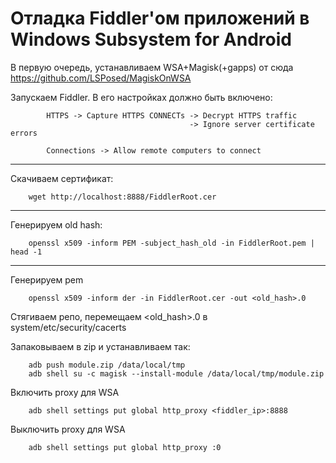 # Отладка Fiddler'ом приложений в Windows Subsystem for Android


В первую очередь, устанавливаем WSA+Magisk(+gapps) от сюда https://github.com/LSPosed/MagiskOnWSA

Запускаем Fiddler.
В его настройках должно быть включено:

            HTTPS -> Capture HTTPS CONNECTs -> Decrypt HTTPS traffic
                                            -> Ignore server certificate errors

            Connections -> Allow remote computers to connect

---

Скачиваем сертификат:

        wget http://localhost:8888/FiddlerRoot.cer

---

Генерируем old hash:

        openssl x509 -inform PEM -subject_hash_old -in FiddlerRoot.pem | head -1

---

Генерируем pem

        openssl x509 -inform der -in FiddlerRoot.cer -out <old_hash>.0

Стягиваем репо, перемещаем <old_hash>.0 в system/etc/security/cacerts

Запаковываем в zip и устанавливаем так:

        adb push module.zip /data/local/tmp
        adb shell su -c magisk --install-module /data/local/tmp/module.zip

Включить proxy для WSA

        adb shell settings put global http_proxy <fiddler_ip>:8888

Выключить proxy для WSA

        adb shell settings put global http_proxy :0